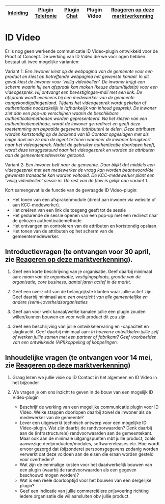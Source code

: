 | [Inleiding](./README.md) | [Plugin Telefonie](./telephony.md) | [Plugin Chat](./chat.md)| Plugin Video| [Reageren op deze marktverkenning](./reactions.md) |
| ----- | ----- | ----- | ----- | ----- |
# ID Video

Er is nog geen werkende communicatie ID Video-plugin ontwikkeld voor de Proof of Concept. De werking van ID Video die we voor ogen hebben bestaat uit twee mogelijke varianten:

Variant 1: *Een inwoner kiest op de webpagina van de gemeente voor een product en kiest op betreffende webpagina het gewenste kanaal. In dit geval kiest de inwoner voor ‘veilig videobellen’. De inwoner krijgt een scherm waarin hij een afspraak kan maken (keuze datum/tijdstip) voor een videogesprek. Hij ontvangt een bevestigingse-mail met een link. De afspraak wordt eveneens bij een medewerker van de gemeente aangekondigd/ingepland. Tijdens het videogesprek wordt gekeken of authenticatie noodzakelijk is (afhankelijk van inhoud gesprek). De inwoner ziet dan een pop-up verschijnen waarin de beschikbare authenticatiemethoden worden gepresenteerd. Na het kiezen van een authenticatiemethode, wordt de inwoner ge-redirect en geeft deze toestemming om bepaalde gegevens (attributen) te delen. Deze attributen worden kortstondig op de backend van ID Contact opgeslagen met als enige doel om ze aan de agent te tonen wanneer de inwoner terugkeert naar het videogesprek. Nadat de gebruiker authenticatie doorlopen heeft, wordt deze teruggestuurd naar het videogesprek en worden de attributen aan de gemeentemedewerker getoond.*

Variant 2: *Een inwoner belt naar de gemeente. Daar blijkt dat middels een videogesprek met een medewerker de vraag kan worden beantwoord/de gewenste transactie kan worden voltooid. De KCC-medewerker plant een ‘veilig videobellen’ sessie in. De rest van de flow is gelijk aan variant 1.*

Kort samengevat is de functie van de gevraagde ID Video-plugin:
- Het tonen van een afsprakenmodule (direct aan inwoner via website of aan KCC-medewerker).
- Het creëren van een link die toegang geeft tot de sessie
- Het gedurende de sessie openen van een pop-up met een redirect naar de gekozen authenticatiemethode.
- Het ontvangen en controleren van de attributen en kortstondig opslaan.
- Het tonen van de attributen op het scherm van de gemeentemedewerker.

## Introductievragen (te ontvangen voor 30 april, zie [Reageren op deze marktverkenning](./reactions.md)).

1. Geef een korte beschrijving van je organisatie. Geef daarbij minimaal aan: *naam van de organisatie, vestigingsplaats, grootte van de organisatie, core business, aantal jaren actief in de markt.*

2. Geef een overzicht van de belangrijkste klanten waar jullie actief zijn. Geef daarbij minimaal aan: *een overzicht van alle gemeentelijke en andere (semi-)overheidsorganisaties*

3. Geef aan voor welk kanaal/welke kanalen jullie een plugin zouden willen/kunnen bouwen en voor welk product dit zou zijn.

4. Geef een beschrijving van jullie ontwikkelervaring en -capaciteit en slagkracht. Geef daarbij minimaal aan: *In hoeverre ontwikkelen jullie zelf of werken jullie samen met een partner of fabrikant? Geef voorbeelden van een ontwikkelde (API)koppeling of koppelingen.*

## Inhoudelijke vragen (te ontvangen voor 14 mei, zie [Reageren op deze marktverkenning](./reactions.md))

1. Graag lezen we jullie visie op ID Contact in het algemeen en ID Video in het bijzonder

2. We vragen je om ons inzicht te geven in de bouw van een mogelijk ID Video-plugin 
    - Beschrijf de werking van een mogelijke communicatie plugin voor ID Video. Welke stappen doorlopen daarbij zowel de inwoner als de medewerker van de gemeente?
    - Lever een uitgewerkt technisch ontwerp voor een mogelijke ID Video-plugin. Wat zijn daarbij de randvoorwaarden? Denk daarbij aan de (infrastructurele) randvoorwaarden aan de gemeentekant. Maar ook aan de minimale uitgangspunten mbt jullie product, zoals aanwezige deelproducten/modules, softwarereleases etc. Hoe wordt ervoor gezorgd dat (bijzondere) persoonsgegevens zodanig worden verwerkt dat deze voldoen aan de eisen die eraan worden gesteld voor overheden?
    - Wat zijn de eenmalige kosten voor het daadwerkelijk bouwen van een plugin (waarbij de randvoorwaarden als een gegeven beschouwd mogen worden)?
    - Wat is een reële doorlooptijd voor het bouwen van een dergelijke plugin?
    - Geef een indicatie van jullie commerciëlere prijsvoering richting iedere organisatie die wil aansluiten obv jullie product.
